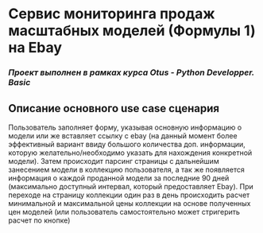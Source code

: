 # Сервис мониторинга продаж масштабных моделей (Формулы 1) на Ebay

### _Проект выполнен в рамках курса Otus - Python Developper. Basic_

## Описание основного use case сценария
Пользователь заполняет форму, указывая основную информацию о модели или же вставляет ссылку с ebay (на данный момент
более эффективный вариант ввиду большого количества доп. информации, которую желательно/необходимо указать для 
нахождения конкретной модели). Затем происходит парсинг страницы с дальнейшим занесением модели в коллекцию пользователя, 
а так же появляется информация о каждой проданной модели за последние 90 дней (максимально доступный интервал, который
предоставляет Ebay). При переходе на страницу коллекции один раз в день происходить расчет минимальной и максимальной цены
коллекции на основе полученных цен моделей (или пользователь самостоятельно может стригерить расчет по кнопке)